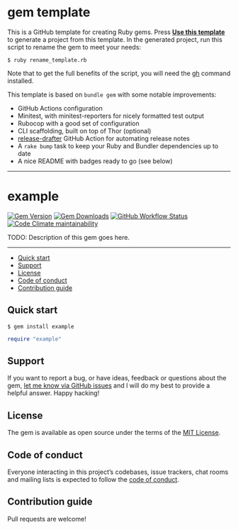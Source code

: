 # gem template

This is a GitHub template for creating Ruby gems. Press [**Use this template**](https://github.com/mattbrictson/gem/generate) to generate a project from this template. In the generated project, run this script to rename the gem to meet your needs:

```
$ ruby rename_template.rb
```

Note that to get the full benefits of the script, you will need the [gh](https://github.com/cli/cli) command installed.

This template is based on `bundle gem` with some notable improvements:

- GitHub Actions configuration
- Minitest, with minitest-reporters for nicely formatted test output
- Rubocop with a good set of configuration
- CLI scaffolding, built on top of Thor (optional)
- [release-drafter](https://github.com/apps/release-drafter) GitHub Action for automating release notes
- A `rake bump` task to keep your Ruby and Bundler dependencies up to date
- A nice README with badges ready to go (see below)

---

<!-- END FRONT MATTER -->

# example

[![Gem Version](https://img.shields.io/gem/v/replace_with_gem_name)](https://rubygems.org/gems/replace_with_gem_name)
[![Gem Downloads](https://img.shields.io/gem/dt/replace_with_gem_name)](https://www.ruby-toolbox.com/projects/replace_with_gem_name)
[![GitHub Workflow Status](https://img.shields.io/github/actions/workflow/status/mattbrictson/gem/ci.yml)](https://github.com/mattbrictson/gem/actions/workflows/ci.yml)
[![Code Climate maintainability](https://img.shields.io/codeclimate/maintainability/mattbrictson/gem)](https://codeclimate.com/github/mattbrictson/gem)

TODO: Description of this gem goes here.

---

- [Quick start](#quick-start)
- [Support](#support)
- [License](#license)
- [Code of conduct](#code-of-conduct)
- [Contribution guide](#contribution-guide)

## Quick start

```
$ gem install example
```

```ruby
require "example"
```

## Support

If you want to report a bug, or have ideas, feedback or questions about the gem, [let me know via GitHub issues](https://github.com/mattbrictson/gem/issues/new) and I will do my best to provide a helpful answer. Happy hacking!

## License

The gem is available as open source under the terms of the [MIT License](LICENSE.txt).

## Code of conduct

Everyone interacting in this project’s codebases, issue trackers, chat rooms and mailing lists is expected to follow the [code of conduct](CODE_OF_CONDUCT.md).

## Contribution guide

Pull requests are welcome!
